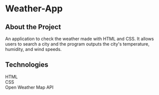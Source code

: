 # Weather-App
## About the Project
An application to check the weather made with HTML and CSS.
It allows users to search a city and the program outputs the 
city's temperature, humidity, and wind speeds.

## Technologies
HTML  
CSS  
Open Weather Map API  
